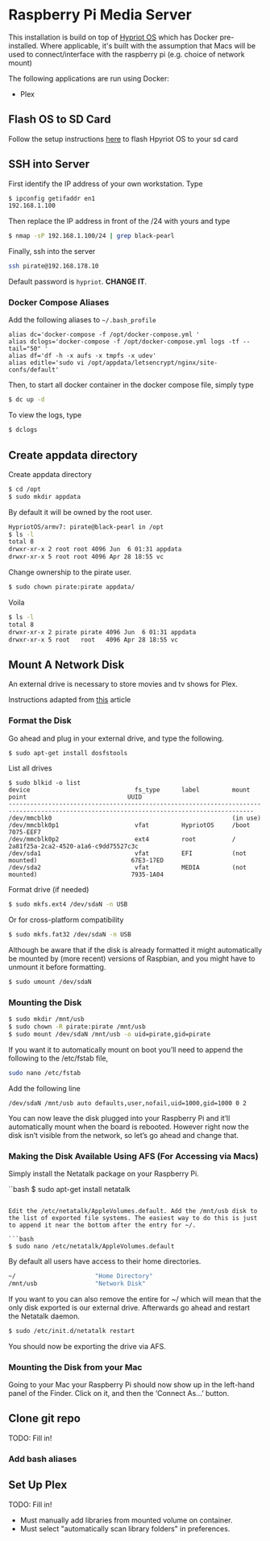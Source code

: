 # Raspberry Pi Media Server

This installation is build on top of [Hypriot OS](https://hypriot.com/) which has Docker pre-installed. Where applicable, it's built with the assumption that Macs will be used to connect/interface with the raspberry pi (e.g. choice of network mount)

The following applications are run using Docker:

- Plex


## Flash OS to SD Card

Follow the setup instructions [here](https://blog.hypriot.com/getting-started-with-docker-and-mac-on-the-raspberry-pi/) to flash Hpyriot OS to your sd card

## SSH into Server

First identify the IP address of your own workstation. Type

```bash
$ ipconfig getifaddr en1
192.168.1.100
```

Then replace the IP address in front of the /24 with yours and type

```bash
$ nmap -sP 192.168.1.100/24 | grep black-pearl
```

Finally, ssh into the server

```bash
ssh pirate@192.168.178.10
```

Default password is `hypriot`. **CHANGE IT**.

### Docker Compose Aliases

Add the following aliases to `~/.bash_profile`

```
alias dc='docker-compose -f /opt/docker-compose.yml '
alias dclogs='docker-compose -f /opt/docker-compose.yml logs -tf --tail="50" '
alias df='df -h -x aufs -x tmpfs -x udev'
alias editle='sudo vi /opt/appdata/letsencrypt/nginx/site-confs/default'
```

Then, to start all docker container in the docker compose file, simply type

```bash
$ dc up -d
```

To view the logs, type

```bash
$ dclogs
```

## Create appdata directory

Create appdata directory

```bash
$ cd /opt
$ sudo mkdir appdata
```

By default it will be owned by the root user.

```bash
HypriotOS/armv7: pirate@black-pearl in /opt
$ ls -l
total 8
drwxr-xr-x 2 root root 4096 Jun  6 01:31 appdata
drwxr-xr-x 5 root root 4096 Apr 28 18:55 vc
```

Change ownership to the pirate user.

```bash
$ sudo chown pirate:pirate appdata/
```

Voila

```bash
$ ls -l
total 8
drwxr-xr-x 2 pirate pirate 4096 Jun  6 01:31 appdata
drwxr-xr-x 5 root   root   4096 Apr 28 18:55 vc
```


## Mount A Network Disk

An external drive is necessary to store movies and tv shows for Plex.

Instructions adapted from [this](https://medium.com/@aallan/adding-an-external-disk-to-a-raspberry-pi-and-sharing-it-over-the-network-5b321efce86a) article 

### Format the Disk

Go ahead and plug in your external drive, and type the following.

```bash
$ sudo apt-get install dosfstools
```

List all drives

```
$ sudo blkid -o list
device                             fs_type      label         mount point                            UUID
------------------------------------------------------------------------------------------------------------------------------------------
/dev/mmcblk0                                                  (in use)
/dev/mmcblk0p1                     vfat         HypriotOS     /boot                                  7075-EEF7
/dev/mmcblk0p2                     ext4         root          /                                      2a81f25a-2ca2-4520-a1a6-c9dd75527c3c
/dev/sda1                          vfat         EFI           (not mounted)                          67E3-17ED
/dev/sda2                          vfat         MEDIA         (not mounted)                          7935-1A04
```

Format drive (if needed)

```bash
$ sudo mkfs.ext4 /dev/sdaN -n USB
```

Or for cross-platform compatibility

```bash
$ sudo mkfs.fat32 /dev/sdaN -n USB
```

Although be aware that if the disk is already formatted it might automatically be mounted by (more recent) versions of Raspbian, and you might have to unmount it before formatting.

```bash
$ sudo umount /dev/sdaN
```

### Mounting the Disk

```bash
$ sudo mkdir /mnt/usb
$ sudo chown -R pirate:pirate /mnt/usb
$ sudo mount /dev/sdaN /mnt/usb -o uid=pirate,gid=pirate
```

If you want it to automatically mount on boot you’ll need to append the following to the /etc/fstab file,

```bash
sudo nano /etc/fstab
```

Add the following line

```
/dev/sdaN /mnt/usb auto defaults,user,nofail,uid=1000,gid=1000 0 2
```

You can now leave the disk plugged into your Raspberry Pi and it’ll automatically mount when the board is rebooted. However right now the disk isn’t visible from the network, so let’s go ahead and change that.

### Making the Disk Available Using AFS (For Accessing via Macs)

Simply install the Netatalk package on your Raspberry Pi.

``bash
$ sudo apt-get install netatalk
```

Edit the /etc/netatalk/AppleVolumes.default. Add the /mnt/usb disk to the list of exported file systems. The easiest way to do this is just to append it near the bottom after the entry for ~/.

```bash
$ sudo nano /etc/netatalk/AppleVolumes.default
```

By default all users have access to their home directories.

```bash
~/                      "Home Directory"
/mnt/usb                "Network Disk"
```
If you want to you can also remove the entire for ~/ which will mean that the only disk exported is our external drive. Afterwards go ahead and restart the Netatalk daemon.

```bash
$ sudo /etc/init.d/netatalk restart
```
You should now be exporting the drive via AFS.

### Mounting the Disk from your Mac
Going to your Mac your Raspberry Pi should now show up in the left-hand panel of the Finder. Click on it, and then the ‘Connect As…’ button.

## Clone git repo

TODO: Fill in!

### Add bash aliases

## Set Up Plex

TODO: Fill in!

- Must manually add libraries from mounted volume on container.
- Must select "automatically scan library folders" in preferences.
